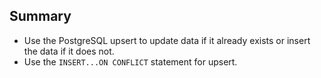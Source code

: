 ## Summary

- Use the PostgreSQL upsert to update data if it already exists or insert the data if it does not. 
- Use the `INSERT...ON CONFLICT` statement for upsert.
